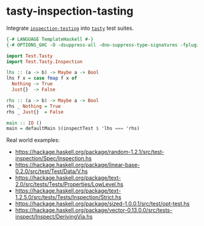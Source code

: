 # tasty-inspection-tasting

Integrate [`inspection-testing`](http://hackage.haskell.org/package/inspection-testing)
into [`tasty`](http://hackage.haskell.org/package/tasty) test suites.

```haskell
{-# LANGUAGE TemplateHaskell #-}
{-# OPTIONS_GHC -O -dsuppress-all -dno-suppress-type-signatures -fplugin=Test.Tasty.Inspection.Plugin #-}

import Test.Tasty
import Test.Tasty.Inspection

lhs :: (a -> b) -> Maybe a -> Bool
lhs f x = case fmap f x of
  Nothing -> True
  Just{}  -> False

rhs :: (a -> b) -> Maybe a -> Bool
rhs _ Nothing = True
rhs _ Just{}  = False

main :: IO ()
main = defaultMain $(inspectTest $ 'lhs === 'rhs)
```

Real world examples:

* https://hackage.haskell.org/package/random-1.2.1/src/test-inspection/Spec/Inspection.hs
* https://hackage.haskell.org/package/linear-base-0.2.0/src/test/Test/Data/V.hs
* https://hackage.haskell.org/package/text-2.0/src/tests/Tests/Properties/LowLevel.hs
* https://hackage.haskell.org/package/text-1.2.5.0/src/tests/Tests/Inspection/Strict.hs
* https://hackage.haskell.org/package/sized-1.0.0.1/src/test/opt-test.hs
* https://hackage.haskell.org/package/vector-0.13.0.0/src/tests-inspect/Inspect/DerivingVia.hs
